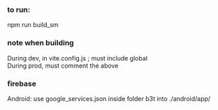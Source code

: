 ### to run: 
npm run build_sm

### note when building
During dev, in vite.config.js ; must include global  
During prod, must comment the above

### firebase
Android: use google_services.json inside folder b3t into ./android/app/

